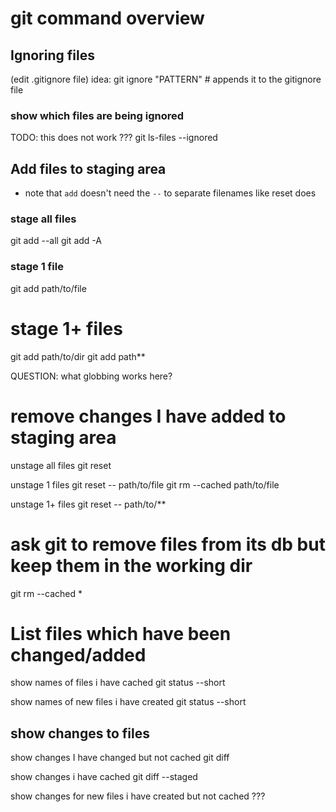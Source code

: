 # git command overview

## Ignoring files

(edit .gitignore file)
idea: git ignore "PATTERN" # appends it to the gitignore file

### show which files are being ignored
TODO: this does not work
??? git ls-files --ignored

## Add files to staging area

* note that `add` doesn't need the `--` to separate filenames like reset does

### stage all files

git add --all
git add -A

### stage 1 file

git add path/to/file

# stage 1+ files

git add path/to/dir
git add path**

QUESTION: what globbing works here?

# remove changes I have added to staging area

unstage all files
git reset

unstage 1 files
git reset -- path/to/file
git rm --cached path/to/file

unstage 1+ files
git reset -- path/to/**

# ask git to remove files from its db but keep them in the working dir
git rm --cached *


# List files which have been changed/added

show names of files i have cached
git status --short

show names of new files i have  created
git status --short

## show changes to files

show changes I have changed but not cached
git diff

show changes i have cached
git diff --staged

show changes for new files i have created but not cached
???
```
